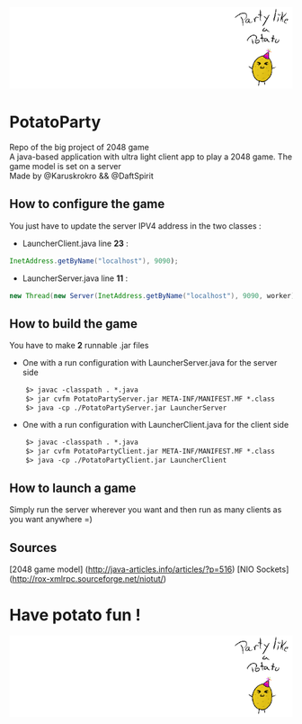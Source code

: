 ![potato](PotatoParty/res/potato.gif)
# PotatoParty
Repo of the big project of 2048 game <br/>
A java-based application with ultra light client app to play a 2048 game. The game model is set on a server <br/>
Made by @Karuskrokro && @DaftSpirit

## How to configure the game

You just have to update the server IPV4 address in the two classes :
* LauncherClient.java
    line **23** :
```java
InetAddress.getByName("localhost"), 9090);
```
* LauncherServer.java
    line **11** :
```java
new Thread(new Server(InetAddress.getByName("localhost"), 9090, worker)).start();
```

## How to build the game

You have to make **2** runnable .jar files 
* One with a run configuration with LauncherServer.java for the server side
```
    $> javac -classpath . *.java
    $> jar cvfm PotatoPartyServer.jar META-INF/MANIFEST.MF *.class
    $> java -cp ./PotatoPartyServer.jar LauncherServer  
```
* One with a run configuration with LauncherClient.java for the client side
```
    $> javac -classpath . *.java
    $> jar cvfm PotatoPartyClient.jar META-INF/MANIFEST.MF *.class
    $> java -cp ./PotatoPartyClient.jar LauncherClient  
```
 
## How to launch a game

Simply run the server wherever you want and then run as many clients as you want anywhere =)

## Sources

[2048 game model] (http://java-articles.info/articles/?p=516)
[NIO Sockets] (http://rox-xmlrpc.sourceforge.net/niotut/)

# Have potato fun !

![potato](PotatoParty/res/potato.gif)


